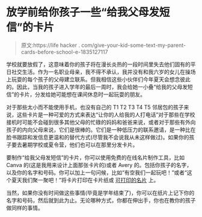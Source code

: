 # 放学前给你孩子一些“给我父母发短信”的卡片

> 原文:https://life hacker . com/give-your-kid-some-text-my-parent-cards-before-school-e-1835127117

学校就要放假了，这意味着你的孩子将在漫长炎热的一段时间里失去他们固有的平日社交生活。作为一名职业母亲，我不得不承认，我并没有和我六岁的女儿在操场上玩耍的每个孩子的父母建立联系。但我相信这些小伙伴们今年夏天会想念彼此的。因此，当我的孩子进入学年的最后一周时，我会给她一小叠“给我的父母发短信”的卡片，分发给她可能想在课间休息时一起玩耍的朋友。



对于那些太小而不能使用手机，也没有自己的 T1 T2 T3 T4 T5 邻居包的孩子来说，这些卡片是一种可爱的方式来表达“让你的人给我的人打电话”对于那些在学校接机时可能不会碰到很多其他父母的忙碌的妈妈和爸爸来说，或者对于那些有外向孩子的内向父母来说，它们是很棒的。它们是一种低压力的联系邀请，是一种比在脸书跟踪和发信息更温和的替代方式(尽管我不会说我从未这样做过)。如果你的孩子要去暑期学校或夏令营，他们也可以在那里分发卡片。

要制作“给我父母发短信”的卡片，你可以使用免费的在线名片制作工具，比如 Canva 的(这是我用来设计上面那张卡片的)或者 Avery 的。包括你孩子的名字，以及你的名字和号码。你可以加上一句问候，比如“有空我们一起玩吧！”或者“这个夏天我们聚一聚吧！”将卡片打印在卡片纸或 [可打印的名片](https://www.amazon.com/Avery-Printable-Business-Printers-Heavyweight/dp/B00006IBV7?asc_campaign=InlineText&asc_refurl=https://lifehacker.com/give-your-kid-some-text-my-parent-cards-before-school-e-1835127117&asc_source=&tag=kinjalifehackerlink-20) 上。

当然，如果你没有时间做这些事情(毕竟是学年结束了)，你可以在纸片上记下你的名字和号码，然后就到此为止。无论哪种方式，你都在伸出手，你也在教你的孩子做同样的事情。